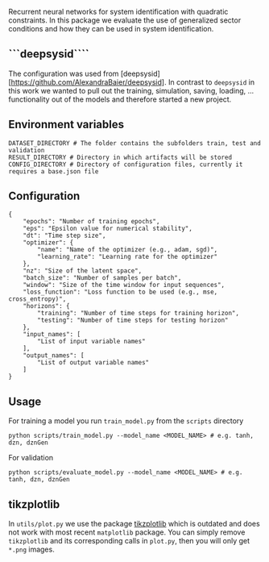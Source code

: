 Recurrent neural networks for system identification with quadratic constraints. In this package we evaluate the use of generalized sector conditions and how they can be used in system identification.

## ```deepsysid````
The configuration was used from [deepsysid][https://github.com/AlexandraBaier/deepsysid]. In contrast to ```deepsysid``` in this work we wanted to pull out the training, simulation, saving, loading, ... functionality out of the models and therefore started a new project.

## Environment variables
```
DATASET_DIRECTORY # The folder contains the subfolders train, test and validation
RESULT_DIRECTORY # Directory in which artifacts will be stored 
CONFIG_DIRECTORY # Directory of configuration files, currently it requires a base.json file
```

## Configuration
```
{
    "epochs": "Number of training epochs",
    "eps": "Epsilon value for numerical stability",
    "dt": "Time step size",
    "optimizer": {
        "name": "Name of the optimizer (e.g., adam, sgd)",
        "learning_rate": "Learning rate for the optimizer"
    },
    "nz": "Size of the latent space",
    "batch_size": "Number of samples per batch",
    "window": "Size of the time window for input sequences",
    "loss_function": "Loss function to be used (e.g., mse, cross_entropy)",
    "horizons": {
        "training": "Number of time steps for training horizon",
        "testing": "Number of time steps for testing horizon"
    },
    "input_names": [
        "List of input variable names"
    ],
    "output_names": [
        "List of output variable names"
    ]
}
```

## Usage
For training a model you run `train_model.py` from the `scripts` directory
```
python scripts/train_model.py --model_name <MODEL_NAME> # e.g. tanh, dzn, dznGen
```
For validation
```
python scripts/evaluate_model.py --model_name <MODEL_NAME> # e.g. tanh, dzn, dznGen
```
## tikzplotlib
In `utils/plot.py` we use the package [tikzplotlib](https://pypi.org/project/tikzplotlib/) which is outdated and does not work with most recent `matplotlib` package. You can simply remove `tikzplotlib` and its corresponding calls in `plot.py`, then you will only get `*.png` images.